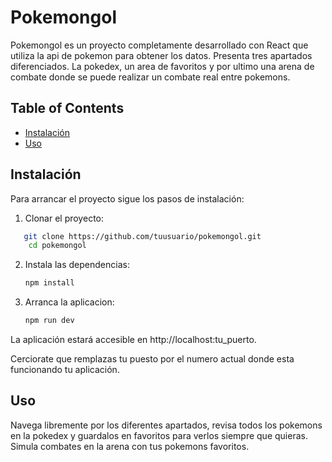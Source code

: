 # Pokemongol

Pokemongol es un proyecto completamente desarrollado con React que utiliza la api de pokemon para obtener los datos. Presenta tres apartados diferenciados. La pokedex, un area de favoritos  y por ultimo una arena de combate donde se puede realizar un combate real entre pokemons.


## Table of Contents
- [Instalación](#nstalacion)
- [Uso](#uso)


## Instalación

Para arrancar el proyecto sigue los pasos de instalación:


1. Clonar el proyecto:

```bash
   git clone https://github.com/tuusuario/pokemongol.git
    cd pokemongol
```

2. Instala las dependencias:

     ```bash
     npm install
    ```


3. Arranca la aplicacion: 

    ```bash
    npm run dev
    ```
La aplicación estará accesible en http://localhost:tu_puerto.

Cerciorate que remplazas tu puesto por el numero actual donde esta funcionando tu aplicación.

## Uso

Navega libremente por los diferentes apartados, revisa todos los pokemons en la pokedex y guardalos en favoritos para verlos siempre que quieras. Simula combates en la arena con tus pokemons favoritos.



